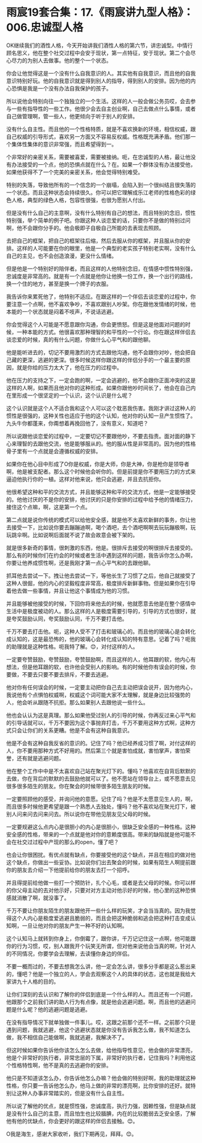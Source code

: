 # 雨宸19套合集：17.《雨宸讲九型人格》：006.忠诚型人格

OK继续我们的酒性人格，今天开始讲我们酒性人格的第六节，讲忠诚型。中情行顾名思义，他在整个社交过程中会安于现状，第一点特征，安于现状。第二个会尽心尽力的为别人去做事。他的整个一个状态。

你会让他觉得这是一个没有什么自我意识的人。其实他有自我意识，而且他的自我意识特别好玩。他的自我意识就是得到别人的指导，得到别人的安排。因为他的内心恐惧是我是一个没有办法自我保护的孩子。

所以说他会特别向往一个独独立的一个生活。这样的人一般会做公务员哎，会去参与一些有指导性的一些工作。他很少会去自主创业啊，自己去做点什么事情，或者自己做管理啊，管一些人，他更倾向于听于别人的安排。

没有什么自主性。而且他的一个性格特质，就是不喜欢换新的环境，相信权威，跟自己权威的引导形式，喜欢另一方面又不容易反权威。性格既充满矛盾。他们那一个集体性集体的意识非常强，而且希望得到一。

个非常好的亲密关系，需要被喜爱，需要被接纳。呃，在忠诚型的人格，最让他没有办法接受的一个点，他的恐惧点就在什么？在。如果一个群体没有办法接受他，如果他获得不了一个完美的亲密关系，他会觉得特别难受。

特别的失落，导致他所有的一个信念的一个崩塌，会陷入到一个很纠结且很失落的一个状态。而且这种状态会持续很久。你可以把它理解成乐江老师的性格色彩的绿色人格，典型的绿色人格，包容性很强，也很为愿别人付出。

但是没有什么自己的主意啊，没有什么特别有自己的想法，而且特别的念旧，惯性特别强，举个简单的例子吧。你跟这种人谈恋爱的话，只要你不是做的特别过问啊，他不会跟你分手的。他会极即子自极自己所能的去表现去照顾。

去把自己的框架，把自己的框架往后缩，然后去服从你的框架，并且服从你的安排。这样的人可能要在你的眼里，他是一个典型的老实孩子特别老实啊，没有什么自己的主见，也不会创造浪漫，更没什么情绪。

但是他是一个特别好的陪伴者。而且这样的人他特别念旧，在情感中惯性特别强，忠诚度是非常高的。就是有一个点就是他你让他换一份工作，换一个出行的路线，换一个住的地方，甚至是换一个牌子的衣服。

我告诉你来累死他了，他特别不适应。在跟这样的一个伴侣去谈恋爱的过程中，你要注意一个点啊，他不喜欢争吵，不喜欢跟别人吵架。你在跟他发情绪的时候，他本能的一个状态就是闷着不吱声，不说话逃避。

你会觉得这个人可能是不愿意跟你沟通，你会更愤怒。但是这是他面对问题的时候，一种本能的方式。他很喜欢那种理智的和平性的一个行论。你在跟这样伴侣去谈恋爱的时候，真的有什么问题，你做什么心平气和的跟他聊。

他是能听进去的，切记不要用激烈的方式去跟他沟通，他不会跟你对吵，他会把自己藏的更深，逃避的更深。很多时候这样你跟这样的伴侣分手的一个最主要的原因，就是你给的压力太大了，他在压力的过程中。

他在压力的支持之下，一定会跑的啊，一定会逃避的，他不会跟你正面冲突的这是这样的人啊，如果而且他对你的这种形成。如果你跟他吵时间长了，他会在自己内在里形成一个很坚定的一个认识，这个认识是什么呢？

这个认识就是这个人不适合我和这个人可以这个耽恶我伤害。我刚才讲过这种人的惯性是很强的，这种关性也适应于他的这个认知，他对你的认知一旦产生惯性了。九头牛你都蓬来，你甭想着再挽回他了，没有意义，知道吧？

所以说跟他谈恋爱的过程中，一定要切记不要跟他吵，不要去指责。面对面的静下心来理智的去跟他交流，他是能够服从的。他的服从性是非常高的。因为他的性格骨子里有一个点就是会遵循权威的安排。

如果你在他心目中形成了O你是权威，你是大师，你是大神，你是枪你是领导者啊，他是被支配者。那么这个时候他会听你的。但是前提是你不要用压力的方式来逼迫他执行你的一植。这样对他来说，他只会逃避，并且去抗拒你。

他很希望这种和平的交流方式，并且能够这种和平的交流方式，他是一定能够接受的。他他讨厌的不是你的安排，他讨厌的只是你安排的过程中给予他的情绪压力，接住这个点嘛，啊，这是第一个点。

第二点就是说你传统的模式可以给他安全感，就是他不太喜欢新鲜的事务，你让他去接受一下，比如说你要去蹦蹦迪啊，喝个酒吧，去个酒吧啊啊去玩玩蹦极啊，玩玩跳伞啊。比如说啊后面就不说了故会故意会被下架的。

就是很多新奇的事情，很刺激的东西，他是。很排斥去接受的啊很排斥去接受的。那么有的时候你们在约会的时候或者生活中遇到这样的问题，我告诉你怎么办啊，你要让他养成惯性啊，还是我刚才第一点心平气和的去跟他聊。

抓耳他去尝试一下。拽让他去尝试一下，等他长生了习惯了之后，他自己就接受了这种人很倔，他的内心的坚毅程度非常高，极度排斥新鲜事物。但是如果你在引导着他去做一些事情，并且让他这个事情成为他的习惯。

并且能够被他接受的时候，下回你将来他去的时候，他就愿意去他是在整个感情中生活中是极度被动的人。那么这样的人是极度需要引导的，引导的方式也很好，就是夸奖鼓励认同，夸奖鼓励认同，千万不要打击他。

千万不要去打击他。呃，这种人受不了打击和玻璃心的。而且他的玻璃心是会转化成认知的，这是最恐怖的，他的玻璃心会转化成认知的特有意思。记着了吗？呃我的助理就是这种性格。呃我特了解。😊，对付这样的人。

一定要夸赞鼓励，夸赞鼓励，夸赞鼓励啊，而且这样的人，他耳跟的软，他内心有想法，但是他耳跟的软，也许他会受别人的影响。有的时候他你有误会的时候，你要做，不要去只要不要去排斥，不要去逃避。

他对你有任何误会的时候，一定要主动把你自己去主动把误会说开，因为他内心，我说他有个点惧怕权威啊，权威这个词可能大家不太理解，就是身边比较强势的人，他会听从跟随不抗拒。那么如果别人去跟他说一些什么。

他也会认认为这是真理。那么如果他受过别人的引导的时候，你再反过来心平气和的引导话就可以，千万不要因为这个事抛弃打击，千万不要用这种方式啊，这种方式只会让你们的关系更糟。他是不会有这种自我意识。

他是不会有这种自我反省的意识的。记住了吗？他已经养成习惯了啊，对付这样的人，你不要用那种方式不好用的。然后第三个就是害怕成就，害怕掌声，害怕荣誉，还有就是逃避问题。

他在整个工作中中是不太喜欢自己站在聚光灯下的。懂吗？他喜欢在自背后默默的去做，你在背后的默默的去鼓励他就可以了。他不愿站在领导台上，或不愿意去见很多很多陌生的朋友。你在聚会的时候带很多陌生朋友的时候。

一定要照顾他的感受，并询问他的意愿。记住了吗？他是不太愿意见生人的，啊，而且很多时候他更希望是跟一个熟悉人去独处，懂吗？他不喜欢站在聚光灯下，被别人问来问去问来问去。所以说你在带他见朋友见父母的时候。

一定要规避这么点内心是很胆小的内心是很胆小，很缺乏安全感的一种性格。这种安全感的性格，带来的一个点就是他对你的意赖度很高。带来的缺陷就是他可能不会在社交过过程中产现的那么的open，懂了吧？

也会让你很困扰。有优点就有缺点，你要接受他的这个缺点，并且在相应的做对他这个缺点，你做出一些妥协。比如说你们出去聚会的时候，如果有陌生人啊提前跟你的朋友去介绍一下他提前给你的朋友去打一个招呼。

并且得提前给他做一些打一个预防针，扎个心毛，或者是去父母的时候。你可以样的你父母主动的去对他示好，只要对对方主动对他示好的时候，他心里的这种恐惧感就消散了啊，就没事了。

千万不要让你朋友陌生的朋友跟他开一些什么样的玩笑，才会当当真的。因为我觉得这个人内心是极度爱逃避且脆弱的，而且会把这种脆弱和逃会把这种打击变成认知啊，一旦让他对你的朋友产生一种不好的认知啊。

这个认知马上就转到你身上，你倒霉了，跟你讲，千万记记住这一点啊，他可能跟你的行为习惯，哎，别人跟我开个玩笑无所谓，但对他来说他会当真的啊，针对人的不同情况，你要学会去理解，去读懂你身边的伴侣。

不要一概而过的，不要去想我怎么讲，他一定会怎么讲，很多分手都是这么惹出来的，懂吧？他是一个独立的人，学会去观察这个人的具体的状态，这也就是我给大家讲九十人格的目的。

让你们深刻的去认识和了解你的伴侣到底是一个什么样的人。而且还有一个问题，他跟那个之前我们讲的助人行为有点像，就是他会逃避问题。啊，而且他的逃避问题是什么呢？他的逃避问题是逃避。

在没有指导情况下就单独做一件事儿。哎，这跟之前那个还不一样。之前那个只是遇到问题，我就逃避，他这个逃避状态就是你没有告诉我怎么做，我不知道怎么做，我不相信自己能做啊，我就逃避，我解决不了。

但这时候如果你告诉他你该怎么怎么去做，给他指导性意见，他会做的非常漂亮，他是个非常好的执行者，非常忠层的下属，非常好的执行者，记住我吗？利用他这个性格特性啊，他不是真的去逃避你的安排。

他只是不知道该怎么办，你告诉他怎么办嘛？他会做的特别好啊，我的助理就这种性格，你只要一告诉他怎么办，他马上做的非常的漂亮啊，比你安排的还好。就特别让这种人办事非常踏实的，但是没有什么自主性。

所以说了解他的优点，就是惯性强，忠诚度高，执行力强，因赖性强，但是缺点就是没有什么自己的主意，而且怕生也比较腼腆，内在的比较脆弱去乏安全感，了解他有他的优缺点，你会更好的跟这样的伴侣去接触。😊。

O我是海生，感谢大家收听，我们下期再见，拜拜。😊。